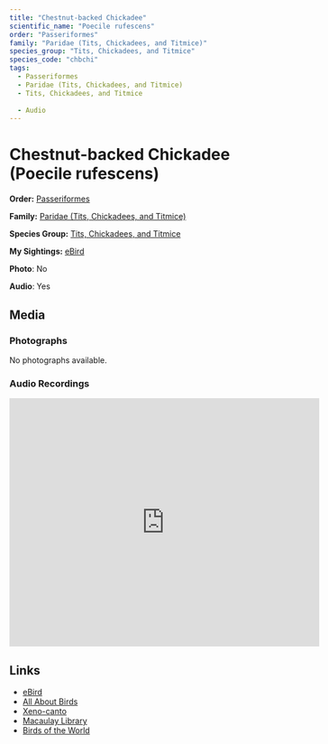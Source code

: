 ```yaml
---
title: "Chestnut-backed Chickadee"
scientific_name: "Poecile rufescens"
order: "Passeriformes"
family: "Paridae (Tits, Chickadees, and Titmice)"
species_group: "Tits, Chickadees, and Titmice"
species_code: "chbchi"
tags: 
  - Passeriformes
  - Paridae (Tits, Chickadees, and Titmice)
  - Tits, Chickadees, and Titmice
  
  - Audio
---
```


# Chestnut-backed Chickadee (Poecile rufescens)

**Order:** [Passeriformes](/tags/passeriformes)

**Family:** [Paridae (Tits, Chickadees, and Titmice)](/tags/paridae-tits-chickadees-and-titmice)

**Species Group:** [Tits, Chickadees, and Titmice](/tags/tits-chickadees-and-titmice)

**My Sightings:** [eBird](https://ebird.org/lifelist?r=world&time=life&spp=chbchi)

**Photo**: No 

**Audio**: Yes

## Media
### Photographs
No photographs available.

### Audio Recordings
<iframe src="https://macaulaylibrary.org/asset/626559383/embed" width="550" height="440" frameborder="0" allowfullscreen></iframe>

## Links
* [eBird](https://ebird.org/species/chbchi) 
* [All About Birds](https://www.allaboutbirds.org/guide/chbchi) 
* [Xeno-canto](https://www.xeno-canto.org/species/poecile-rufescens) 
* [Macaulay Library](https://search.macaulaylibrary.org/catalog?taxonCode=chbchi&sort=rating_rank_desc)
* [Birds of the World](https://birdsoftheworld.org/bow/species/chbchi)
